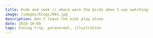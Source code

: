 ```yaml
---
title: Hide and seek // where were the birds when I was watching
image: /images/blogs/001.jpg
description: Don't leave the kids play alone
date: 2019-10-05
tags: hiking trip, paranormal, illustration
---
```


